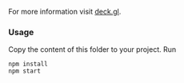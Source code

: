 For more information visit [deck.gl](http://deck.gl).

### Usage
Copy the content of this folder to your project. Run
```
npm install
npm start
```